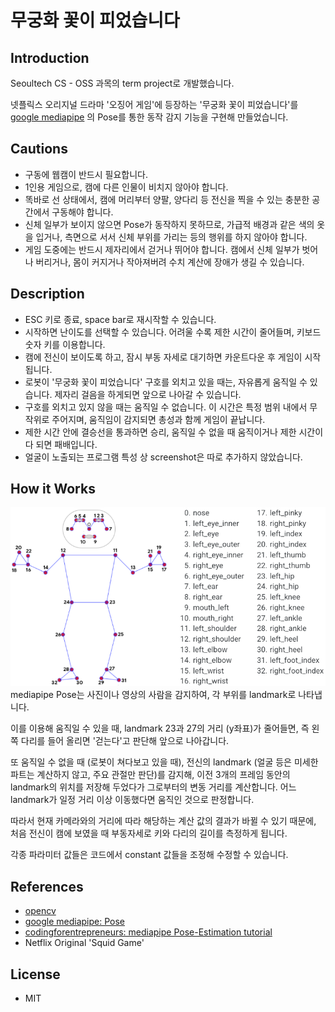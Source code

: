 # 무궁화 꽃이 피었습니다 

## Introduction
Seoultech CS - OSS 과목의 term project로 개발했습니다.

넷플릭스 오리지널 드라마 '오징어 게임'에 등장하는 '무궁화 꽃이 피었습니다'를
[google mediapipe](https://google.github.io/mediapipe/) 의 Pose를 통한 동작 감지 기능을 구현해 만들었습니다.

## Cautions

- 구동에 웹캠이 반드시 필요합니다.
- 1인용 게임으로, 캠에 다른 인물이 비치지 않아야 합니다.
- 똑바로 선 상태에서, 캠에 머리부터 양팔, 양다리 등 전신을 찍을 수 있는 충분한 공간에서 구동해야 합니다.
- 신체 일부가 보이지 않으면 Pose가 동작하지 못하므로, 가급적 배경과 같은 색의 옷을 입거나, 측면으로 서서 신체 부위를 가리는 등의 행위를 하지 않아야 합니다.
- 게임 도중에는 반드시 제자리에서 걷거나 뛰어야 합니다. 캠에서 신체 일부가 벗어나 버리거나, 몸이 커지거나 작아져버려 수치 계산에 장애가 생길 수 있습니다.

## Description
- ESC 키로 종료, space bar로 재시작할 수 있습니다.
- 시작하면 난이도를 선택할 수 있습니다. 어려울 수록 제한 시간이 줄어들며, 키보드 숫자 키를 이용합니다.
- 캠에 전신이 보이도록 하고, 잠시 부동 자세로 대기하면 카운트다운 후 게임이 시작됩니다.
- 로봇이 '무궁화 꽃이 피었습니다' 구호를 외치고 있을 때는, 자유롭게 움직일 수 있습니다. 제자리 걸음을 하게되면 앞으로 나아갈 수 있습니다.
- 구호를 외치고 있지 않을 때는 움직일 수 없습니다. 이 시간은 특정 범위 내에서 무작위로 주어지며, 움직임이 감지되면 총성과 함께 게임이 끝납니다.
- 제한 시간 안에 결승선을 통과하면 승리, 움직일 수 없을 때 움직이거나 제한 시간이 다 되면 패배입니다.
- 얼굴이 노출되는 프로그램 특성 상 screenshot은 따로 추가하지 않았습니다.

## How it Works

![mediapipe](images/pose.png)
mediapipe Pose는 사진이나 영상의 사람을 감지하여, 각 부위를 landmark로 나타냅니다.

이를 이용해 움직일 수 있을 때, landmark 23과 27의 거리 (y좌표)가 줄어들면, 즉 왼쪽 다리를 들어 올리면 '걷는다'고 판단해 앞으로 나아갑니다.

또 움직일 수 없을 때 (로봇이 쳐다보고 있을 때), 전신의 landmark (얼굴 등은 미세한 파트는 계산하지 않고, 주요 관절만 판단)를 감지해,
이전 3개의 프레임 동안의 landmark의 위치를 저장해 두었다가 그로부터의 변동 거리를 계산합니다. 어느 landmark가 일정 거리 이상 이동했다면 움직인 것으로 판정합니다.

따라서 현재 카메라와의 거리에 따라 해당하는 계산 값의 결과가 바뀔 수 있기 때문에, 처음 전신이 캠에 보였을 때 부동자세로 키와 다리의 길이를 측정하게 됩니다.

각종 파라미터 값들은 코드에서 constant 값들을 조정해 수정할 수 있습니다.

## References

- [opencv](https://opencv.org/)
- [google mediapipe: Pose](https://google.github.io/mediapipe/solutions/pose.html)
- [codingforentrepreneurs: mediapipe Pose-Estimation tutorial](https://www.codingforentrepreneurs.com/comments/18692)
- Netflix Original 'Squid Game'

## License

- MIT